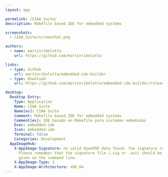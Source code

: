```yaml
---
layout: app

permalink: /CIAA_Suite/
description: Makefile based IDE for embedded systems

screenshots:
  - CIAA_Suite/screenshot.png

authors:
  - name: martinribelotta
    url: https://github.com/martinribelotta

links:
  - type: GitHub
    url: martinribelotta/embedded-ide-builder
  - type: Download
    url: https://github.com/martinribelotta/embedded-ide-builder/releases

desktop:
  Desktop Entry:
    Type: Application
    Name: CIAA Suite
    Name[es]: CIAA Suite
    Comment: Makefile based IDE for embedded systems
    Comment[es]: IDE basado en Makefile para sistemas embebidos
    Exec: embedded-ide
    Icon: embedded-ide
    Terminal: false
    Categories: Development
  AppImageHub:
    X-AppImage-Signature: no valid OpenPGP data found. the signature could not be verified.
      Please remember that the signature file (.sig or .asc) should be the first file
      given on the command line.
    X-AppImage-Type: 2
    X-AppImage-Architecture: x86_64
---
```


